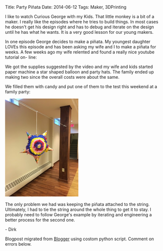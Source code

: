 Title: Party Piñata
Date: 2014-06-12
Tags: Maker, 3DPrinting

I like to watch Curious George with my Kids.  That little monkey is a bit of a
maker. I really like the episodes where he tries to build things.  In most
cases he doesn't get his design right and has to debug and iterate on the
design until he has what he wants. It is a very good lesson for our young
makers.  

In one episode George decides to make a piñata.  My youngest daughter LOVEs
this episode and has been asking my wife and I to make a piñata for weeks.  A
few weeks ago my wife relented and found a really nice youtube tutorial on-
line:  




We got the supplies suggested by the video and my wife and kids started paper
machine a star shaped balloon and party hats.  The family ended up making two
since the overall costs were about the same.  

We filled them with candy and put one of them to the test this weekend at a
family party:  


![./images/blogger-image--2094275764.jpg](../images/blogger-image--2094275764.jpg)


The only problem we had was keeping the piñata attached to the string.
Ultimately, I had to tie the string around the whole thing to get it to stay.
I probably need to follow George's example by iterating and engineering a
better process for the second one.  

\- Dirk  



Blogpost migrated from [Blogger](https://apprenticemaker.blogspot.com/2014/06/party-pinata.html) using costom python script. Comment on errors below.
